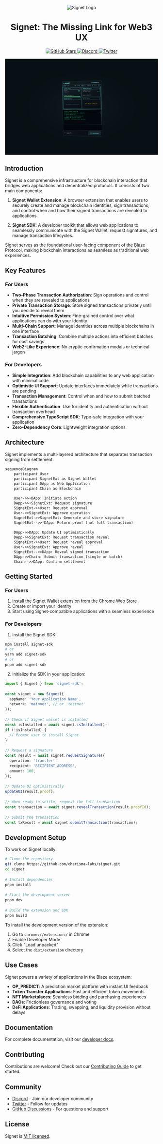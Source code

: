 <p align="center">
  <picture>
    <source media="(prefers-color-scheme: dark)" srcset="./assets/signet-logo-light.png">
    <img alt="Signet Logo" src="./assets/signet-logo-dark.png" height="100">
  </picture>
  <br />
</p>
<div align="center">
  <h1>
    Signet: The Missing Link for Web3 UX
  </h1>  
  <a href="https://github.com/r0zar/signet">
    <img alt="GitHub Stars" src="https://img.shields.io/github/stars/r0zar/signet?style=social" />
  </a>
  <a href="https://discord.gg/r0zar">
    <img alt="Discord" src="https://img.shields.io/discord/856971667393609759?color=7389D8&label&logo=discord&logoColor=ffffff" />
  </a>
  <a href="https://twitter.com/signetwallet">
    <img alt="Twitter" src="https://img.shields.io/twitter/url.svg?label=%40signetwallet&style=social&url=https%3A%2F%2Ftwitter.com%2Fsignetwallet" />
  </a> 
  <br />
  <br />
  <img alt="Signet Architecture" src="https://raw.githubusercontent.com/r0zar/signet/refs/heads/main/formatted_images/signet_monitor_cyan_strong_persp.png">
</div>

## Introduction

Signet is a comprehensive infrastructure for blockchain interaction that bridges web applications and decentralized protocols. It consists of two main components:

1. **Signet Wallet Extension**: A browser extension that enables users to securely create and manage blockchain identities, sign transactions, and control when and how their signed transactions are revealed to applications.

2. **Signet SDK**: A developer toolkit that allows web applications to seamlessly communicate with the Signet Wallet, request signatures, and manage transaction lifecycles.

Signet serves as the foundational user-facing component of the Blaze Protocol, making blockchain interactions as seamless as traditional web experiences.

## Key Features

### For Users

- **Two-Phase Transaction Authorization**: Sign operations and control when they are revealed to applications
- **Private Transaction Storage**: Store signed transactions privately until you decide to reveal them
- **Intuitive Permission System**: Fine-grained control over what applications can do with your identity
- **Multi-Chain Support**: Manage identities across multiple blockchains in one interface
- **Transaction Batching**: Combine multiple actions into efficient batches for cost savings
- **Web2-Like Experience**: No cryptic confirmation modals or technical jargon

### For Developers

- **Simple Integration**: Add blockchain capabilities to any web application with minimal code
- **Optimistic UI Support**: Update interfaces immediately while transactions are pending
- **Transaction Management**: Control when and how to submit batched transactions
- **Flexible Authentication**: Use for identity and authentication without transaction overhead
- **Comprehensive TypeScript SDK**: Type-safe integration with your application
- **Zero-Dependency Core**: Lightweight integration options

## Architecture

Signet implements a multi-layered architecture that separates transaction signing from settlement:

```mermaid
sequenceDiagram
    participant User
    participant SignetExt as Signet Wallet
    participant DApp as Web Application
    participant Chain as Blockchain
    
    User->>+DApp: Initiate action
    DApp->>+SignetExt: Request signature
    SignetExt->>User: Request approval
    User->>SignetExt: Approve operation
    SignetExt->>SignetExt: Generate and store signature
    SignetExt-->>-DApp: Return proof (not full transaction)
    
    DApp->>DApp: Update UI optimistically
    DApp->>SignetExt: Request transaction reveal
    SignetExt->>User: Request reveal approval
    User->>SignetExt: Approve reveal
    SignetExt-->>DApp: Reveal signed transaction
    DApp->>Chain: Submit transaction (single or batch)
    Chain-->>DApp: Confirm settlement
```

## Getting Started

### For Users

1. Install the Signet Wallet extension from the [Chrome Web Store](https://chrome.google.com/webstore/detail/signet-wallet/signet-wallet-extension)
2. Create or import your identity
3. Start using Signet-compatible applications with a seamless experience

### For Developers

1. Install the Signet SDK:
```bash
npm install signet-sdk
# or
yarn add signet-sdk
# or
pnpm add signet-sdk
```

2. Initialize the SDK in your application:
```typescript
import { Signet } from 'signet-sdk';

const signet = new Signet({
  appName: 'Your Application Name',
  network: 'mainnet', // or 'testnet'
});

// Check if Signet wallet is installed
const isInstalled = await signet.isInstalled();
if (!isInstalled) {
  // Prompt user to install Signet
}

// Request a signature
const result = await signet.requestSignature({
  operation: 'transfer',
  recipient: 'RECIPIENT_ADDRESS',
  amount: 100,
});

// Update UI optimistically
updateUI(result.proof);

// When ready to settle, request the full transaction
const transaction = await signet.revealTransaction(result.proofId);

// Submit the transaction
const txResult = await signet.submitTransaction(transaction);
```

## Development Setup

To work on Signet locally:

```bash
# Clone the repository
git clone https://github.com/charisma-labs/signet.git
cd signet

# Install dependencies
pnpm install

# Start the development server
pnpm dev

# Build the extension and SDK
pnpm build
```

To install the development version of the extension:

1. Go to `chrome://extensions/` in Chrome
2. Enable Developer Mode
3. Click "Load unpacked"
4. Select the `dist/extension` directory

## Use Cases

Signet powers a variety of applications in the Blaze ecosystem:

- **OP_PREDICT**: A prediction market platform with instant UI feedback
- **Token Transfer Applications**: Fast and efficient token movements
- **NFT Marketplaces**: Seamless bidding and purchasing experiences
- **DAOs**: Frictionless governance and voting
- **DeFi Applications**: Trading, swapping, and liquidity provision without delays

## Documentation

For complete documentation, visit our [developer docs](https://docs.signet.wallet).

## Contributing

Contributions are welcome! Check out our [Contributing Guide](./CONTRIBUTING.md) to get started.

## Community

- [Discord](https://discord.gg/charisma-labs) - Join our developer community
- [Twitter](https://twitter.com/signetwallet) - Follow for updates
- [GitHub Discussions](https://github.com/charisma-labs/signet/discussions) - For questions and support

## License

Signet is [MIT licensed](./LICENSE).
